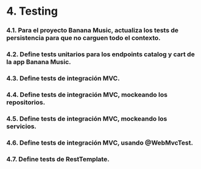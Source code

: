 # 4. Testing

### 4.1. Para el proyecto Banana Music, actualiza los tests de persistencia para que no carguen todo el contexto.
### 4.2. Define tests unitarios para los endpoints catalog y cart de la app Banana Music.
### 4.3. Define tests de integración MVC.
### 4.4. Define tests de integración MVC, mockeando los repositorios.
### 4.5. Define tests de integración MVC, mockeando los servicios.
### 4.6. Define tests de integración MVC, usando @WebMvcTest.
### 4.7. Define tests de RestTemplate.